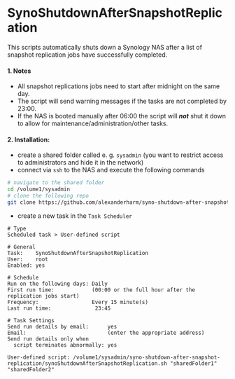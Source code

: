 # SynoShutdownAfterSnapshotReplication

This scripts automatically shuts down a Synology NAS after a list of snapshot replication jobs have successfully completed.

#### 1. Notes

- All snapshot replications jobs need to start after midnight on the same day.
- The script will send warning messages if the tasks are not completed by 23:00.
- If the NAS is booted manually after 06:00 the script will ***not*** shut it down to allow for maintenance/administration/other tasks.

#### 2. Installation:

- create a shared folder called e. g. `sysadmin` (you want to restrict access to administrators and hide it in the network)
- connect via `ssh` to the NAS and execute the following commands

```bash
# navigate to the shared folder
cd /volume1/sysadmin
# clone the following repo
git clone https://github.com/alexanderharm/syno-shutdown-after-snapshot-replication
```

- create a new task in the `Task Scheduler`

```
# Type
Scheduled task > User-defined script

# General
Task:    SynoShutdownAfterSnapshotReplication
User:    root
Enabled: yes

# Schedule
Run on the following days: Daily
First run time:            (00:00 or the full hour after the replication jobs start)
Frequency:                 Every 15 minute(s)
Last run time:				23:45

# Task Settings
Send run details by email:      yes
Email:                          (enter the appropriate address)
Send run details only when
  script terminates abnormally: yes
  
User-defined script: /volume1/sysadmin/syno-shutdown-after-snapshot-replication/synoShutdownAfterSnapshotReplication.sh "sharedFolder1" "sharedFolder2"
```
